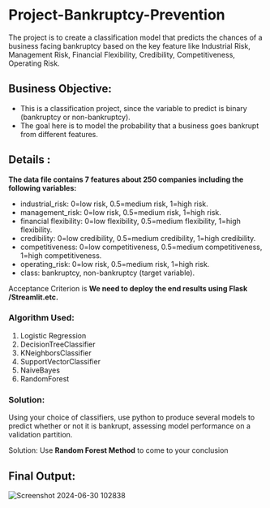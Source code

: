 # Project-Bankruptcy-Prevention
The project is to create a classification model that predicts the chances of a business facing bankruptcy based on the key feature like Industrial Risk, Management Risk, Financial Flexibility, Credibility, Competitiveness, Operating Risk. 

## Business Objective:

* This is a classification project, since the variable to predict is binary (bankruptcy or non-bankruptcy).
* The goal here is to model the probability that a business goes bankrupt from different features.

## Details :

**The data file contains 7 features about 250 companies including the following variables:**
* industrial_risk: 0=low risk, 0.5=medium risk, 1=high risk.
* management_risk: 0=low risk, 0.5=medium risk, 1=high risk.
* financial flexibility: 0=low flexibility, 0.5=medium flexibility, 1=high flexibility.
* credibility: 0=low credibility, 0.5=medium credibility, 1=high credibility.
* competitiveness: 0=low competitiveness, 0.5=medium competitiveness, 1=high competitiveness.
* operating_risk: 0=low risk, 0.5=medium risk, 1=high risk.
* class: bankruptcy, non-bankruptcy (target variable).

Acceptance Criterion is **We need to deploy the end results using Flask /Streamlit.etc.**

### Algorithm Used:
1. Logistic Regression
2. DecisionTreeClassifier
3. KNeighborsClassifier
4. SupportVectorClassifier
5. NaiveBayes
6. RandomForest

### Solution:
Using your choice of classifiers, use python to produce several models to predict whether or not it is bankrupt, assessing model performance on a validation partition.
>
Solution: Use **Random Forest Method** to come to your conclusion

## Final Output:
![Screenshot 2024-06-30 102838](https://github.com/abinashsahoo007/Project-Bankruptcy-Prevention/assets/174187930/d55bc237-6912-4a6f-922e-750721fbf3b3)
